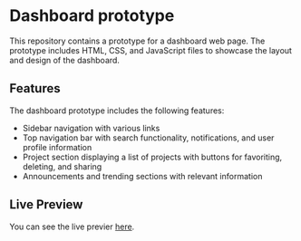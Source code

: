 # Dashboard prototype

This repository contains a prototype for a dashboard web page. The prototype includes HTML, CSS, and JavaScript files to showcase the layout and design of the dashboard.

## Features

The dashboard prototype includes the following features:

- Sidebar navigation with various links
- Top navigation bar with search functionality, notifications, and user profile information
- Project section displaying a list of projects with buttons for favoriting, deleting, and sharing
- Announcements and trending sections with relevant information

## Live Preview

You can see the live previer [here](https://valentave.github.io/dashboard/).

